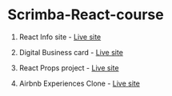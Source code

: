 # Scrimba-React-course
1. React Info site - [Live site](https://abhishake21-react-facts.netlify.app)

2. Digital Business card - [Live site](https://abhishake21-digital-card.netlify.app)

3. React Props project - [Live site](https://abhishake21-react-props.netlify.app)

4. Airbnb Experiences Clone - [Live site](https://abhishake21-airbnb-exp.netlify.app)
